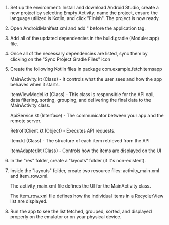 1. Set up the environment: Install and download Android Studio, create a new project by selecting Empty Activity, name the project, ensure the language utilized is Kotlin, and click "Finish". The project is now ready.

2. Open AndroidManifest.xml and add "<uses-permission android:name="android.permission.INTERNET" /> before the application tag.

3. Add all of the updated dependencies in the build.gradle (Module: app) file.

4. Once all of the necessary dependencies are listed, sync them by clicking on the "Sync Project Gradle Files" icon

5. Create the following Kotlin files in package com.example.fetchitemsapp

   MainActivity.kt (Class) - It controls what the user sees and how the app behaves when it starts.

   ItemViewModel.kt (Class) - This class is responsible for the API call, data filtering, sorting, grouping, and delivering the final data to the MainActivity class.

   ApiService.kt (Interface) - The communicator between your app and the remote server.

   RetrofitClient.kt (Object) - Executes API requests.

   Item.kt (Class) - The structure of each item retrieved from the API

   ItemAdapter.kt (Class) - Controls how the items are displayed on the UI

7. In the "res" folder, create a "layouts" folder (if it's non-existent).

8. Inside the "layouts" folder, create two resource files: activity_main.xml and item_row.xml.

   The activity_main.xml file defines the UI for the MainActivity class.

   The item_row.xml file defines how the individual items in a RecyclerView list are displayed.

10. Run the app to see the list fetched, grouped, sorted, and displayed properly on the emulator or on your physical device.
